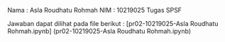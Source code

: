 Nama : Asla Roudhatu Rohmah
NIM : 10219025
Tugas SPSF

Jawaban dapat dilihat pada file berikut :
[pr02-10219025-Asla Roudhatu Rohmah.ipynb] (pr02-10219025-Asla Roudhatu Rohmah.ipynb)
